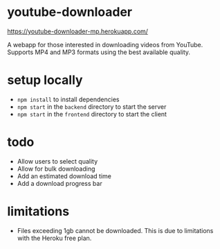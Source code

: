 # youtube-downloader
https://youtube-downloader-mp.herokuapp.com/

A webapp for those interested in downloading videos from YouTube. Supports MP4 and MP3 formats using the best available quality.

# setup locally
- `npm install` to install dependencies
- `npm start` in the `backend` directory to start the server
- `npm start` in the `frontend` directory to start the client

# todo
- Allow users to select quality
- Allow for bulk downloading
- Add an estimated download time
- Add a download progress bar

# limitations
- Files exceeding 1gb cannot be downloaded. This is due to limitations with the Heroku free plan. 
